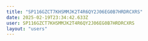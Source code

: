```yaml
---
title: "SP116GZCT7KHSMMJK2T4R6QY2J06EG0B7HRDRCXRS"
date: 2025-02-19T23:34:42.633Z
user: SP116GZCT7KHSMMJK2T4R6QY2J06EG0B7HRDRCXRS
layout: "users"
---
```

    